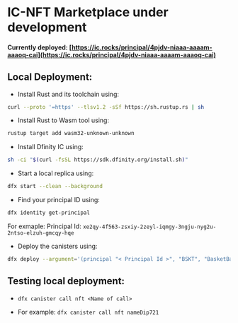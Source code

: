 # IC-NFT Marketplace under development
#### Currently deployed: [https://ic.rocks/principal/4pjdv-niaaa-aaaam-aaaoq-cai](https://ic.rocks/principal/4pjdv-niaaa-aaaam-aaaoq-cai)

## Local Deployment:

- Install Rust and its toolchain using: 
```bash
curl --proto '=https' --tlsv1.2 -sSf https://sh.rustup.rs | sh
```

- Install Rust to Wasm tool using:
```bash
rustup target add wasm32-unknown-unknown
```

- Install Dfinity IC using:
```bash
sh -ci "$(curl -fsSL https://sdk.dfinity.org/install.sh)"
```

- Start a local replica using:
```bash
dfx start --clean --background
```

- Find your principal ID using:
```bash
dfx identity get-principal
```
For exmaple: Principal Id: ```xe2qy-4f563-zsxiy-2zeyl-iqmgy-3ngju-nyg2u-2ntso-elzuh-gmcqy-hqe```

- Deploy the canisters using:
```bash
dfx deploy --argument='(principal "< Principal Id >", "BSKT", "BasketBall game", principal "< Principal Id>")
```

## Testing local deployment:

- ```dfx canister call nft <Name of call>```

- For example: ```dfx canister call nft nameDip721```
